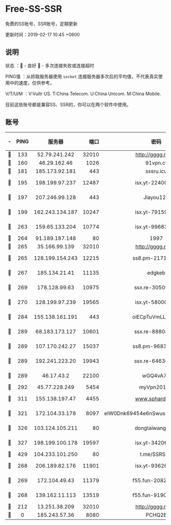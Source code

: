 # Free-SS-SSR

免费的SS账号、SSR账号，定期更新

更新时间：2019-02-17 10:45 +0800

## 说明

状态     ：🙂 - 良好 🙁 - 多次连接失败或连接超时

PING值   ：从抓取服务器使用 `socket` 连接服务器多次后的平均值，不代表真实使用中的速度，仅供参考。

V/T/U/M  ：V:Vultr US. T:China Telecom. U:China Unicom. M:China Mobile.

目前这些账号都是兼容SS、SSR的，你可以在两个软件中使用。

## 账号

|-|PING|服务器|端口|密码|加密方式|区域|V/T/U/M|
|:----:|:----:|:-----:|-----:|:----:|:----:|:----:|:----:|
|🙂|133|52.79.241.242|32010|http://gggg.rocks|chacha20|KR|9↑/10↑/10↑/10↑|
|🙂|160|46.29.162.46|1026|91vpn.cf|rc4-md5|RU|10↑/10↑/10↑/10↑|
|🙂|181|185.173.92.181|443|sssru.icu|rc4-md5|RU|10↑/10↑/10↑/10↑|
|🙂|195|198.199.97.237|12487|isx.yt-22400259|aes-256-cfb|US|10↑/10↑/10↑/10↑|
|🙂|197|207.246.99.128|443|Jiayou123|aes-256-cfb|US|8↓/10↑/10↑/10↑|
|🙂|199|162.243.134.187|10247|isx.yt-79159007|aes-256-cfb|US|10↑/10↑/10↑/10↑|
|🙂|263|159.65.133.204|10774|isx.yt-99683767|aes-256-cfb|SG|10↑/10↑/10↑/10↑|
|🙂|264|91.189.187.148|80|1997|chacha20|US|10↑/10↑/10↑/10↑|
|🙂|265|35.166.99.139|32010|http://gggg.rocks|chacha20|US|7↑/9↑/9↑/9↑|
|🙂|265|128.199.154.243|12215|ss8.pm-21717215|aes-256-cfb|SG|10↑/10↑/10↑/10↑|
|🙂|267|185.134.21.41|11135|edgkeb|aes-256-cfb|GB|10↑/10↑/10↑/10↑|
|🙂|269|178.128.99.63|10975|ssx.re-30509784|aes-256-cfb|SG|10↑/10↑/10↑/10↑|
|🙂|270|128.199.97.239|19565|isx.yt-58000081|aes-256-cfb|SG|10↑/10↑/10↑/10↑|
|🙂|284|155.138.161.191|443|oiECpTuVmLLxk4Ts|aes-256-cfb|US|8↓/10↑/10↑/10↑|
|🙂|289|68.183.173.127|10601|ssx.re-88808743|aes-256-cfb|US|10↑/10↑/10↑/10↑|
|🙂|289|107.170.242.27|15037|ss8.pm-96835028|aes-256-cfb|US|10↑/10↑/10↑/10↑|
|🙂|289|192.241.223.20|19943|ssx.re-64630523|aes-256-cfb|US|10↑/10↑/10↑/10↑|
|🙂|289|46.17.43.2|22100|wGQ4vA7D|aes-256-gcm|RU|8↑/10↑/10↑/10↑|
|🙂|292|45.77.228.249|5454|myVpn2019[]|rc4-md5|GB|10↑/10↑/10↑/10↑|
|🙂|311|155.138.197.47|4455|www.sphard.com|aes-256-cfb|US|8↑/10↑/10↑/10↑|
|🙂|321|172.104.33.178|8097|eIW0Dnk69454e6nSwuspv9DmS201tQ0D|aes-256-cfb|SG|10↑/10↑/10↑/10↑|
|🙂|326|103.124.105.211|80|dongtaiwang.com|aes-256-cfb|US|10↑/10↑/10↑/10↑|
|🙂|327|198.199.100.178|19597|isx.yt-34206415|aes-256-cfb|US|10↑/10↑/10↑/10↑|
|🙂|429|104.233.101.250|80|t.me/SSRSUB|rc4-md5|CA|10↑/10↑/10↑/10↑|
|🙂|268|206.189.82.176|11901|isx.yt-93626900|aes-256-cfb|SG|10↑/10↑/10↑/10↑|
|🙂|269|172.104.49.43|11379|f55.fun-20821500|aes-256-cfb|SG|10↑/10↑/10↑/10↑|
|🙂|268|139.162.11.113|13519|f55.fun-91905600|aes-256-cfb|SG|10↑/10↑/10↑/10↑|
|🙁|212|13.251.38.209|32010|http://gggg.rocks|chacha20|SG|10↑/10↑/10↑/10↑|
|🙁|0|185.243.57.36|8080|PCHQ2E|rc4-md5|US|10↑/10↑/10↑/9↓|

